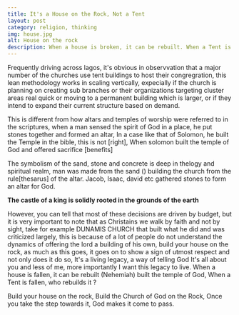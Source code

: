 ```yaml
---
title: It's a House on the Rock, Not a Tent
layout: post
category: religion, thinking
img: house.jpg
alt: House on the rock
description: When a house is broken, it can be rebuilt. When a Tent is fallen, who rebuilds it ?
---
```




Frequently driving across lagos, it's obvious in observvation that a major number of the churches use tent buildings to host their congregration, this lean methodology works in scaling vertically, expecially if the church is planning on creating sub branches or their organizations targeting cluster areas real quick or moving to a permanent building which is larger, or if they intend to expand their current structure based on demand.

This is different from how altars and temples of worship were referred to in the scriptures, when a man sensed the spirit of God in a place, he put stones together and formed an altar, In a case like that of Solomon, he built the Temple in the bible, this is not [right], When solomon built the temple of God and offered sacrifice [benefits]

The symbolism of the sand, stone and concrete is deep in thelogy and spiritual realm, man was made from the sand () building the church from the rule[thesarus] of the altar. 
Jacob, Isaac, david etc gathered stones to form an altar for God.

**The castle of a king is solidly rooted in the grounds of the earth**

However, you can tell that most of these decisions are driven by budget, but it is very important to note that as Christains we walk by faith and not by sight, take for example DUNAMIS CHURCH that built what he did and was criticized largely, this is because of a lot of people do not understand the dynamics of offering the lord a building of his own, build your house on the rock, as much as this goes, it goes on to show a sign of utmost respect and not only does it do so, 
It's a living legacy, a way of telling God It's all about you and less of me, more importantly I want this legacy to live.
When a house is fallen, it can be rebuilt (Nehemiah) built the temple of God, When a Tent is fallen, who rebuilds it ?

Build your house on the rock, Build the Church of God on the Rock, Once you take the step towards it, God makes it come to pass.
